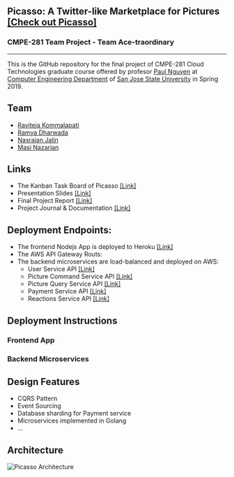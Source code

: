 ## Picasso: A Twitter-like Marketplace for Pictures [[Check out Picasso]](https://picassa.herokuapp.com/)
### CMPE-281 Team Project - Team Ace-traordinary
---

This is the GitHub repository for the final project of CMPE-281 Cloud Technologies graduate course offered by profesor [Paul Nguyen](https://github.com/paulnguyen) at [Computer Engineering Department](https://cmpe.sjsu.edu/) of [San Jose State University](https://www.sjsu.edu/) in Spring 2019.

## Team
- [Raviteja Kommalapati](https://github.com/RAVITEJAKOMMALAPATI20)
- [Ramya Dharwada](https://github.com/RamyaDharwada)
- [Nasrajan Jalin](https://github.com/nasrajan)
- [Masi Nazarian](https://github.com/Masea)

## Links

- The Kanban Task Board of Picasso [[Link]](https://github.com/nguyensjsu/sp19-281-ace-traordinary/projects/1)
- Presentation Slides [[Link]](https://docs.google.com/presentation/d/1jU1vt8rPpnsM-NtAsXNxud8ZH3kMMWB3_Rd4kYi-uRA/edit?usp=sharing)
- Final Project Report [[Link]](https://docs.google.com/document/d/1XapQTQ9ASTv0dynM6l-vwouOpOWAlX07A3syy0WJtpE/edit?usp=sharing)
- Project Journal & Documentation [[Link]](https://github.com/nguyensjsu/sp19-281-ace-traordinary/tree/master/docs)

## Deployment Endpoints:
- The frontend Nodejs App is deployed to Heroku [[Link]](https://picassa.herokuapp.com/)
- The AWS API Gateway Routs:
- The backend microservices are load-balanced and deployed on AWS:
  - User Service API [[Link]](https://qpz0rsmm2c.execute-api.us-west-2.amazonaws.com/prod)
  - Picture Command Service API [[Link]](https://lz2chjfhzi.execute-api.us-west-2.amazonaws.com/prod)
  - Picture Query Service API [[Link]](https://ndp9qk3fxi.execute-api.us-west-2.amazonaws.com/prod)
  - Payment Service API [[Link]](https://pqgz7noyc5.execute-api.us-west-2.amazonaws.com/prod)
  - Reactions Service API [[Link]](https://md1d39irl8.execute-api.us-west-2.amazonaws.com/prod)

## Deployment Instructions
### Frontend App

### Backend Microservices


## Design Features
- CQRS Pattern
- Event Sourcing
- Database sharding for Payment service
- Microservices implemented in Golang
- ...


## Architecture
![Picasso Architecture](https://github.com/nguyensjsu/sp19-281-ace-traordinary/blob/master/Design%20architecture/Picasso-Architecture%20(2).png)
